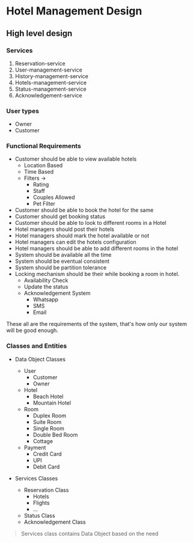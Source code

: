 # Hotel Management Design 
## High level design 
### Services 
1. Reservation-service
2. User-management-service
3. History-management-service
4. Hotels-management-service
5. Status-management-service
6. Acknowledgement-service

### User types
* Owner
* Customer 

### Functional Requirements
* Customer should be able to view available hotels
  * Location Based
  * Time Based
  * Filters ->  
    * Rating
    * Staff
    * Couples Allowed 
    * Pet Filter 
* Customer should be able to book the hotel for the same 
* Customer should get booking status 
* Customer should be able to look to different rooms in a Hotel
* Hotel managers should post their hotels 
* Hotel managers should mark the hotel available or not 
* Hotel managers can edit the hotels configuration 
* Hotel managers should be able to add different rooms in the hotel
* System should be available all the time 
* System should be eventual consistent
* System should be partition tolerance 
* Locking mechanism should be their while booking a room in hotel.
  * Availability Check
  * Update the status 
  * Acknowledgement System
    * Whatsapp 
    * SMS 
    * Email

These all are the requirements of the system, that's how only our system will be good enough. 


### Classes and Entities 
* Data Object Classes 
  * User  
    * Customer
    * Owner
  * Hotel
    * Beach Hotel 
    * Mountain Hotel
  * Room 
    * Duplex Room 
    * Suite Room
    * Single Room 
    * Double Bed Room
    * Cottage
  * Payment
    * Credit Card 
    * UPI 
    * Debit Card 

* Services Classes 
  * Reservation Class
    * Hotels
    * Flights
    * ...
  * Status Class
  * Acknowledgement Class 
> Services class contains Data Object based on the need 




















